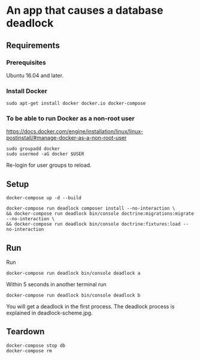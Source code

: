 An app that causes a database deadlock
======================================

## Requirements

### Prerequisites

Ubuntu 16.04 and later.

### Install Docker
```
sudo apt-get install docker docker.io docker-compose
```

### To be able to run Docker as a non-root user
https://docs.docker.com/engine/installation/linux/linux-postinstall/#manage-docker-as-a-non-root-user
```
sudo groupadd docker
sudo usermod -aG docker $USER
```
Re-login for user groups to reload.

## Setup

```
docker-compose up -d --build
```

```
docker-compose run deadlock composer install --no-interaction \
&& docker-compose run deadlock bin/console doctrine:migrations:migrate --no-interaction \
&& docker-compose run deadlock bin/console doctrine:fixtures:load --no-interaction
```

## Run

Run
```
docker-compose run deadlock bin/console deadlock a
```

Within 5 seconds in another terminal run
```
docker-compose run deadlock bin/console deadlock b
```
You will get a deadlock in the first process. The deadlock process is explained in deadlock-scheme.jpg.

## Teardown

```
docker-compose stop db
docker-compose rm
```
